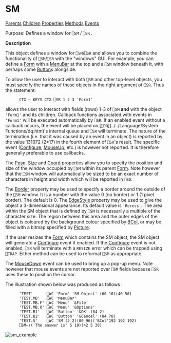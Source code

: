 




<h1 class="heading"><span class="name">SM</span></h1>

[Parents](../ParentLists/SM.htm) [Children](../ChildLists/SM.htm) [Properties](../PropLists/SM.htm) [Methods](../MethodLists/SM.htm) [Events](../EventLists/SM.htm)


Purpose: Defines a window for `⎕SM` / `⎕SR` .


**Description**


This object defines a window for `⎕SM`/`⎕SR` and allows you to combine the functionality of `⎕SM`/`⎕SR` with the "windows" GUI. For example, you can define a [Form](../a-z/form.md) with a [MenuBar](../a-z/menubar.md) at the top and a `⎕SM` window beneath it, with perhaps some [Button](../a-z/button.md)s alongside.



To allow the user to interact with both `⎕SM` and other top-level objects, you must specify the names of these objects in the right argument of `⎕SR`. Thus the statement:
```apl
      CTX ← KEYS CTX ⎕SR 1 2 3 'Form1'
```


allows the user to interact with fields (rows) 1-3 of `⎕SM` **and** with the object `'Form1'` and its children. Callback functions associated with events in `'Form1'` will be executed automatically by `⎕SR`. If an enabled event without a callback occurs, the event will be placed on [`⎕DQ`](../../Language/System Functions/dq.htm)'s internal queue and `⎕SR` will terminate. The nature of the termination (i.e. that it was caused by an event in an object) is reported by the value 131072 (2*17) in the fourth element of `⎕SR`'s result. The specific event ([Configure](../a-z/configure.md), [MouseUp](../a-z/mouseup.md), etc.) is however not reported. It is therefore generally preferable to use callbacks.


The [Posn](../a-z/posn.md), [Size](../a-z/size.md) and [Coord](../a-z/coord.md) properties allow you to specify the position and size of the window occupied by `⎕SM` within its parent [Form](../a-z/form.md). Note however that the `⎕SM` window will automatically be sized to be an exact number of characters in height and width which will be reported in `⎕SD`.


The [Border](../a-z/border.md) property may be used to specify a border around the outside of the `⎕SM` window. It is a number with the value 0 (no border) or 1 (1 pixel border). The default is 0. The [EdgeStyle](../a-z/edgestyle.md) property may be used to give the object a 3-dimensional appearance. Its default value is `'Recess'`. The area within the SM object that is defined by `⎕SM` is necessarily a multiple of the character size. The region between this area and the outer edges of the object is coloured by the background colour specified by [BCol](../a-z/bcol.md), or may be filled with a bitmap specified by [Picture](../a-z/picture.md).


If the user resizes the [Form](../a-z/form.md) which contains the SM object, the SM object will generate a [Configure](../a-z/configure.md) event if enabled. If the [Configure](../a-z/configure.md) event is not enabled, `⎕SR` will terminate with a `RESIZE` error which can be trapped using `⎕TRAP`. Either method can be used to reformat `⎕SM` as appropriate.


The [MouseDown](../a-z/mousedown.md) event can be used to bring up a pop-up menu. Note however that mouse events are not reported over `⎕SM` fields because `⎕SR` uses these to position the cursor.


The illustration shown below was produced as follows :
```apl
      'TEST'      ⎕WC 'Form' 'SM Object' (60 10)(40 50)
      'TEST.MB'   ⎕WC 'MenuBar'
      'TEST.MB.F' ⎕WC 'Menu' '&File'
      'TEST.MB.O' ⎕WC 'Menu' '&Options'
      'TEST.B1'   ⎕WC 'Button' '&OK' (84 2)
      'TEST.B2'   ⎕WC 'Button' '&Cancel' (84 78)
      'TEST.S'    ⎕WC 'SM'(2 2)(80 96)('BCol'192 192 192)
      ⎕SM←↑('The answer is' 5 10)(42 5 30)
```


![sm_example](../img/sm-example.png)


